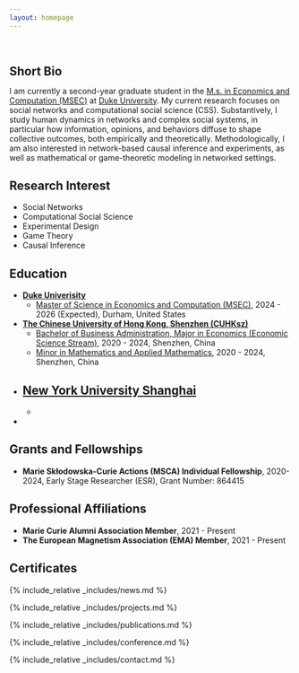 ```yaml
---
layout: homepage
---
```


<h1 id="about-me"></h1>

<h2 style="margin: 60px 0px 10px;">Short Bio</h2>

I am currently a second-year graduate student in the [M.s. in Economics and Computation (MSEC)](https://econ.duke.edu/masters-programs/degree-programs/msec) at [Duke University](https://duke.edu/). My current research focuses on social networks and computational social science (CSS). Substantively, I study human dynamics in networks and complex social systems, in particular how information, opinions, and behaviors diffuse to shape collective outcomes, both empirically and theoretically. Methodologically, I am also interested in network-based causal inference and experiments, as well as mathematical or game-theoretic modeling in networked settings. 

## Research Interest

- Social Networks
- Computational Social Science
- Experimental Design
- Game Theory
- Causal Inference

## Education
- [**Duke Univerisity**](https://duke.edu/)
  - [Master of Science in Economics and Computation (MSEC)](https://econ.duke.edu/masters-programs/degree-programs/msec), 2024 - 2026 (Expected), Durham, United States
- [**The Chinese University of Hong Kong, Shenzhen (CUHKsz)**](https://www.cuhk.edu.cn/en)
  - [Bachelor of Business Administration, Major in Economics (Economic Science Stream)](https://sme.cuhk.edu.cn/en/page/43), 2020 - 2024, Shenzhen, China
  - [Minor in Mathematics and Applied Mathematics](https://registry.cuhk.edu.cn/en/page/243), 2020 - 2024, Shenzhen, China
- [**New York University Shanghai**](https://shanghai.nyu.edu/)
  -
  -
-


## Grants and Fellowships
- **Marie Skłodowska-Curie Actions (MSCA) Individual Fellowship**, 2020-2024, Early Stage Researcher (ESR), Grant Number: 864415

## Professional Affiliations
- **Marie Curie Alumni Association Member**, 2021 - Present
- **The European Magnetism Association (EMA) Member**, 2021 - Present

## Certificates

<div data-iframe-width="150" data-iframe-height="270" data-share-badge-id="343635de-7d0f-43ea-922d-432566a4b1e5" data-share-badge-host="https://www.credly.com"></div><script type="text/javascript" async src="//cdn.credly.com/assets/utilities/embed.js"></script>

{% include_relative _includes/news.md %}

{% include_relative _includes/projects.md %}

{% include_relative _includes/publications.md %}

{% include_relative _includes/conference.md %}

{% include_relative _includes/contact.md %}
